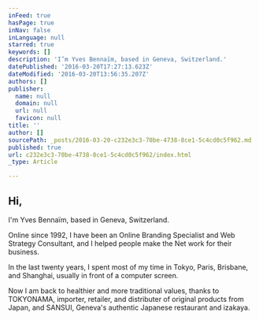 ```yaml
---
inFeed: true
hasPage: true
inNav: false
inLanguage: null
starred: true
keywords: []
description: 'I’m Yves Bennaïm, based in Geneva, Switzerland.'
datePublished: '2016-03-20T17:27:13.623Z'
dateModified: '2016-03-20T13:56:35.207Z'
authors: []
publisher:
  name: null
  domain: null
  url: null
  favicon: null
title: ''
author: []
sourcePath: _posts/2016-03-20-c232e3c3-70be-4738-8ce1-5c4cd0c5f962.md
published: true
url: c232e3c3-70be-4738-8ce1-5c4cd0c5f962/index.html
_type: Article

---
```

## Hi,

I'm Yves Bennaïm, based in Geneva, Switzerland.

Online since 1992, I have been an Online Branding Specialist and Web Strategy Consultant, and I helped people make the Net work for their business.

In the last twenty years, I spent most of my time in Tokyo, Paris, Brisbane, and Shanghai, usually in front of a computer screen.

Now I am back to healthier and more traditional values, thanks to TOKYONAMA, importer, retailer, and distributer of original products from Japan, and SANSUI, Geneva's authentic Japanese restaurant and izakaya.
